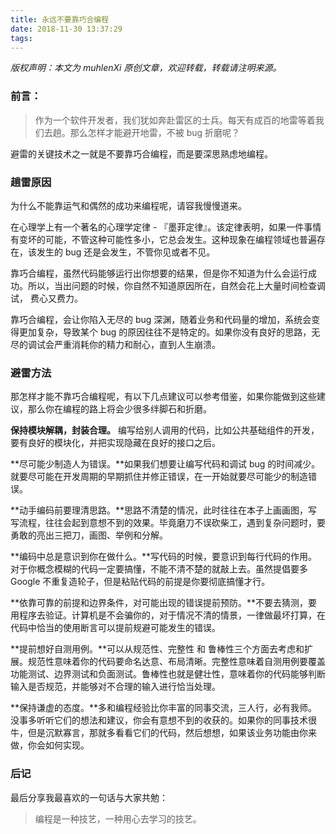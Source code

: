 ```yaml
---
title: 永远不要靠巧合编程
date: 2018-11-30 13:37:29
tags:
---
```


*版权声明：本文为 muhlenXi 原创文章，欢迎转载，转载请注明来源。*

### 前言：

> 作为一个软件开发者，我们犹如奔赴雷区的士兵。每天有成百的地雷等着我们去趟。那么怎样才能避开地雷，不被 bug 折磨呢？


<!-- more -->

避雷的关键技术之一就是不要靠巧合编程，而是要深思熟虑地编程。

### 趟雷原因

为什么不能靠运气和偶然的成功来编程呢，请容我慢慢道来。

在心理学上有一个著名的心理学定律 - 『墨菲定律』。该定律表明，如果一件事情有变坏的可能，不管这种可能性多小，它总会发生。这种现象在编程领域也普遍存在，该发生的 bug 还是会发生，不管你见或者不见。

靠巧合编程，虽然代码能够运行出你想要的结果，但是你不知道为什么会运行成功。所以，当出问题的时候，你自然不知道原因所在，自然会花上大量时间检查调试， 费心又费力。

靠巧合编程，会让你陷入无尽的 bug 深渊，随着业务和代码量的增加，系统会变得更加复杂，导致某个 bug 的原因往往不是特定的。如果你没有良好的思路，无尽的调试会严重消耗你的精力和耐心，直到人生崩溃。

### 避雷方法

那怎样才能不靠巧合编程呢，有以下几点建议可以参考借鉴，如果你能做到这些建议，那么你在编程的路上将会少很多绊脚石和折磨。

**保持模块解耦，封装合理。** 编写给别人调用的代码，比如公共基础组件的开发，要有良好的模块化，并把实现隐藏在良好的接口之后。

**尽可能少制造人为错误。**如果我们想要让编写代码和调试 bug 的时间减少。就要尽可能在开发周期的早期抓住并修正错误，在一开始就要尽可能少的制造错误。

**动手编码前要理清思路。**思路不清楚的情况，此时往往在本子上画画图，写写流程，往往会起到意想不到的效果。毕竟磨刀不误砍柴工，遇到复杂问题时，要勇敢的亮出三把刀，画图、举例和分解。

**编码中总是意识到你在做什么。**写代码的时候，要意识到每行代码的作用。对于你概念模糊的代码一定要搞懂，不能不清不楚的就敲上去。虽然提倡要多 Google 不重复造轮子，但是粘贴代码的前提是你要彻底搞懂才行。

**依靠可靠的前提和边界条件，对可能出现的错误提前预防。**不要去猜测，要用程序去验证。计算机是不会骗你的，对于情况不清的情景，一律做最坏打算，在代码中恰当的使用断言可以提前规避可能发生的错误。

**提前想好自测用例。**可以从规范性、完整性 和 鲁棒性三个方面去考虑和扩展。规范性意味着你的代码要命名达意、布局清晰。完整性意味着自测用例要覆盖功能测试、边界测试和负面测试。鲁棒性也就是健壮性，意味着你的代码能够判断输入是否规范，并能够对不合理的输入进行恰当处理。

**保持谦虚的态度。**多和编程经验比你丰富的同事交流，三人行，必有我师。没事多听听它们的想法和建议，你会有意想不到的收获的。如果你的同事技术很牛，但是沉默寡言，那就多看看它们的代码，然后想想，如果该业务功能由你来做，你会如何实现。

### 后记

最后分享我最喜欢的一句话与大家共勉：

> 编程是一种技艺，一种用心去学习的技艺。